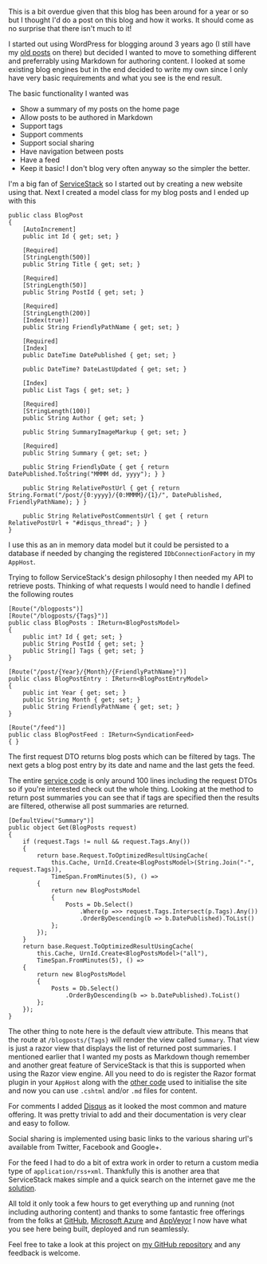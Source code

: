 ﻿This is a bit overdue given that this blog has been around for a year or so but I thought I'd do a post on this blog and how it works. It should come as no surprise that there isn't much to it!

I started out using WordPress for blogging around 3 years ago (I still have my [old posts](http://davetimmins.wordpress.com/) on there) but decided I wanted to move to something different and preferrably using Markdown for authoring content. I looked at some existing blog engines but in the end decided to write my own since I only have very basic requirements and what you see is the end result.

The basic functionality I wanted was

 - Show a summary of my posts on the home page
 - Allow posts to be authored in Markdown
 - Support tags
 - Support comments
 - Support social sharing
 - Have navigation between posts
 - Have a feed
 - Keep it basic! I don't blog very often anyway so the simpler the better.

I'm a big fan of [ServiceStack](https://servicestack.net/) so I started out by creating a new website using that. Next I created a model class for my blog posts and I ended up with this

<pre><code class='cs'>public class BlogPost
{
	[AutoIncrement]
	public int Id { get; set; }

	[Required]
	[StringLength(500)]
	public String Title { get; set; }

	[Required]
	[StringLength(50)]
	public String PostId { get; set; }

	[Required]
	[StringLength(200)]
	[Index(true)]
	public String FriendlyPathName { get; set; }

	[Required]
	[Index]
	public DateTime DatePublished { get; set; }

	public DateTime? DateLastUpdated { get; set; }

	[Index]
	public List<String> Tags { get; set; }

	[Required]
	[StringLength(100)]
	public String Author { get; set; }

	public String SummaryImageMarkup { get; set; }

	[Required]
	public String Summary { get; set; }

	public String FriendlyDate { get { return DatePublished.ToString("MMMM dd, yyyy"); } }

	public String RelativePostUrl { get { return String.Format("/post/{0:yyyy}/{0:MMMM}/{1}/", DatePublished, FriendlyPathName); } }

	public String RelativePostCommentsUrl { get { return RelativePostUrl + "#disqus_thread"; } }
}</code></pre>

I use this as an in memory data model but it could be persisted to a database if needed by changing the registered `IDbConnectionFactory` in my `AppHost`.

Trying to follow ServiceStack's design philosophy I then needed my API to retrieve posts. Thinking of what requests I would need to handle I defined the following routes

<pre><code class='cs'>[Route("/blogposts")]
[Route("/blogposts/{Tags}")]
public class BlogPosts : IReturn&lt;BlogPostsModel&gt;
{
	public int? Id { get; set; }
	public String PostId { get; set; }
	public String[] Tags { get; set; }
}

[Route("/post/{Year}/{Month}/{FriendlyPathName}")]
public class BlogPostEntry : IReturn&lt;BlogPostEntryModel&gt;
{
	public int Year { get; set; }
	public String Month { get; set; }
	public String FriendlyPathName { get; set; }
}

[Route("/feed")]
public class BlogPostFeed : IReturn&lt;SyndicationFeed&gt;
{ }</code></pre>

The first request DTO returns blog posts which can be filtered by tags. The next gets a blog post entry by its date and name and the last gets the feed.

The entire [service code](https://github.com/davetimmins/davetimminsblog/blob/master/Blog.Web/Interface/BlogService.cs) is only around 100 lines including the request DTOs so if you're interested check out the whole thing. Looking at the method to return post summaries you can see that if tags are specified then the results are filtered, otherwise all post summaries are returned.

<pre><code  class='cs'>[DefaultView("Summary")]
public object Get(BlogPosts request)
{
	if (request.Tags != null && request.Tags.Any())
	{
		return base.Request.ToOptimizedResultUsingCache(
			this.Cache, UrnId.Create&lt;BlogPostsModel&gt;(String.Join("-", request.Tags)), 
			TimeSpan.FromMinutes(5), () =&gt;
		{
			return new BlogPostsModel 
			{ 
				Posts = Db.Select<BlogPost>()
					.Where<BlogPost>(p =&gt;> request.Tags.Intersect(p.Tags).Any())
					.OrderByDescending(b => b.DatePublished).ToList() 
			};
		});
	}
	return base.Request.ToOptimizedResultUsingCache(
		this.Cache, UrnId.Create&lt;BlogPostsModel&gt;("all"), 
		TimeSpan.FromMinutes(5), () =&gt;
	{
		return new BlogPostsModel 
		{ 
			Posts = Db.Select<BlogPost>()
				.OrderByDescending(b =&gt; b.DatePublished).ToList() 
		};
	});
}</code></pre>

The other thing to note here is the default view attribute. This means that the route at `/blogposts/{Tags}` will render the view called `Summary`. That view is just a razor view that displays the list of returned post summaries. I mentioned earlier that I wanted my posts as Markdown though remember and another great feature of ServiceStack is that this is supported when using the Razor view engine. All you need to do is register the Razor format plugin in your `AppHost` along with the [other code](https://github.com/davetimmins/davetimminsblog/blob/master/Blog.Web/Global.asax.cs#L55) used to initialise the site and now you can use `.cshtml` and/or `.md` files for content.

For comments I added [Disqus](https://disqus.com/) as it looked the most common and mature offering. It was pretty trivial to add and their documentation is very clear and easy to follow.

Social sharing is implemented using basic links to the various sharing url's available from Twitter, Facebook and Google+.

For the feed I had to do a bit of extra work in order to return a custom media type of `application/rss+xml`. Thankfully this is another area that ServiceStack makes simple and a quick search on the internet gave me the [solution](https://github.com/davetimmins/davetimminsblog/blob/master/Blog.Web/Global.asax.cs#L93).

All told it only took a few hours to get everything up and running (not including authoring content) and thanks to some fantastic free offerings from the folks at [GitHub](https://github.com/), [Microsoft Azure](http://azure.microsoft.com/) and [AppVeyor](http://www.appveyor.com/) I now have what you see here being built, deployed and run seamlessly.

Feel free to take a look at this project on [my GitHub repository](https://github.com/davetimmins/davetimminsblog) and any feedback is welcome.
